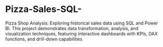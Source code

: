 # Pizza-Sales-SQL-
Pizza Shop Analysis: Exploring historical sales data using SQL and Power BI. This project demonstrates data transformation, analysis, and visualization techniques, featuring interactive dashboards with KPIs, DAX functions, and drill-down capabilities
